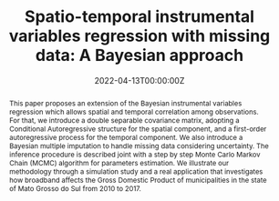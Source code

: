 ---
title: "Spatio-temporal instrumental variables regression with missing data: A Bayesian approach"
authors:
- admin
- Kelly M. Gonçalves
- Mario Jorge Mendonça
date: ""
date: "2022-04-13T00:00:00Z"
doi: "10.1007/s10614-022-10269-z"

abstract: This paper proposes an extension of the Bayesian instrumental variables regression which allows spatial and temporal correlation among observations. For that, we introduce a double separable covariance matrix, adopting a Conditional Autoregressive structure for the spatial component, and a first-order autoregressive process for the temporal component. We also introduce a Bayesian multiple imputation to handle missing data considering uncertainty. The inference procedure is described joint with a step by step Monte Carlo Markov Chain (MCMC) algorithm for parameters estimation. We illustrate our methodology through a simulation study and a real application that investigates how broadband affects the Gross Domestic Product of municipalities in the state of Mato Grosso do Sul from 2010 to 2017.  

# Publication type.
# Legend: 0 = Uncategorized; 1 = Conference paper; 2 = Journal article;
# 3 = Preprint / Working Paper; 4 = Report; 5 = Book; 6 = Book section;
# 7 = Thesis; 8 = Patent
publication_types: ["2"]

# Publication name and optional abbreviated publication name.
publication: "*Computational Economics*, Accepted"
#publication_short: ""

#tags:
#- Source Themes
#featured: true

#links:
#- name: ""
#  url: ""
#url_pdf: http://arxiv.org/pdf/1512.04133v1
url_code: 'https://github.com/marcuslavagnole/Paper_CompEconomics'
#url_dataset: ''
#url_poster: ''
#url_project: ''
#url_slides: ''
#url_source: ''
#url_video: ''
---
